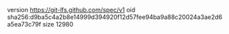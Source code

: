 version https://git-lfs.github.com/spec/v1
oid sha256:d9ba5c4a2b8e14999d394920f12d57fee94ba9a88c20024a3ae2d6a5ea73c79f
size 12980
